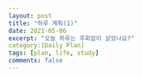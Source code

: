 ```yaml
---
layout: post
title: "하루 계획(1)"
date: 2021-05-06
excerpt: "오늘 하루는 후회없이 살았나요?"
category:[Daily Plan]
tags: [plan, life, study]
comments: false
---
```


